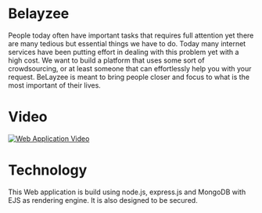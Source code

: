 # Belayzee

People today often have important tasks that requires full attention yet there are many tedious but essential things we have to do. Today many internet services have been putting effort in dealing with this problem yet with a high cost. We want to build a platform that uses some sort of crowdsourcing, or at least someone that can effortlessly help you with your request. BeLayzee is meant to bring people closer and focus to what is the most important of their lives.

# Video 
[![Web Application Video](https://img.youtube.com/vi/R6Cm4GySX7I/0.jpg)](https://www.youtube.com/watch?v=R6Cm4GySX7I)

# Technology
This Web application is build using node.js, express.js and MongoDB with EJS as rendering engine.
It is also designed to be secured.